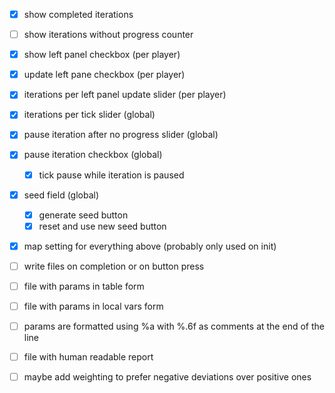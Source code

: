 
- [x] show completed iterations
- [ ] show iterations without progress counter

- [x] show left panel checkbox (per player)
- [x] update left pane checkbox (per player)
- [x] iterations per left panel update slider (per player)
- [x] iterations per tick slider (global)
- [x] pause iteration after no progress slider (global)
- [x] pause iteration checkbox (global)
  - [x] tick pause while iteration is paused
- [x] seed field (global)
  - [x] generate seed button
  - [x] reset and use new seed button
- [x] map setting for everything above (probably only used on init)

- [ ] write files on completion or on button press
- [ ] file with params in table form
- [ ] file with params in local vars form
- [ ] params are formatted using %a with %.6f as comments at the end of the line
- [ ] file with human readable report

- [ ] maybe add weighting to prefer negative deviations over positive ones
